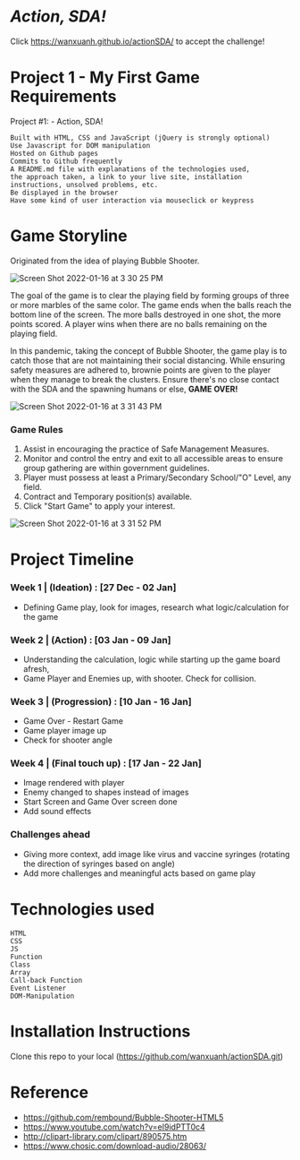 # <strong><em>Action, SDA!</em></strong>
<html>
<body>
  
  Click https://wanxuanh.github.io/actionSDA/ to accept the challenge!

  # Project 1 - My First Game Requirements
    
Project #1: - Action, SDA!

    Built with HTML, CSS and JavaScript (jQuery is strongly optional)
    Use Javascript for DOM manipulation
    Hosted on Github pages
    Commits to Github frequently
    A README.md file with explanations of the technologies used,
    the approach taken, a link to your live site, installation instructions, unsolved problems, etc.
    Be displayed in the browser
    Have some kind of user interaction via mouseclick or keypress

  # Game Storyline

 
  Originated from the idea of playing Bubble Shooter.
  
![Screen Shot 2022-01-16 at 3 30 25 PM](https://user-images.githubusercontent.com/93863129/149651453-3d7b7dfb-3f37-48fc-a28a-efaa9c50120b.png)

  
  <p>The goal of the game is to clear the playing field by forming groups of three or more marbles of the same color. The game ends when the balls reach the bottom line of the screen. The more balls destroyed in one shot, the more points scored. A player wins when there are no balls remaining on the playing field. </p>
  
  In this pandemic, taking the concept of Bubble Shooter, the game play is to catch those that are not maintaining their social distancing. While ensuring safety measures are adhered to, brownie points are given to the player when they manage to break the clusters. Ensure there's no close contact with the SDA and the spawning humans or else, <strong>GAME OVER!</strong>
  
  
  
  ![Screen Shot 2022-01-16 at 3 31 43 PM](https://user-images.githubusercontent.com/93863129/149651367-6212e904-1b93-46e0-a3fa-910522cc2574.png)

  
  
  
  <h3>Game Rules</h3>
  
  1. Assist in encouraging the practice of Safe Management Measures.
  2. Monitor and control the entry and exit to all accessible areas to ensure group gathering are within government guidelines.
  3. Player must possess at least a Primary/Secondary School/"O" Level, any field.
  4. Contract and Temporary position(s) available.
  5. Click "Start Game" to apply your interest.
  
  
  
  ![Screen Shot 2022-01-16 at 3 31 52 PM](https://user-images.githubusercontent.com/93863129/149651393-67f51483-f9ae-4157-8ec0-43737905dfce.png)

  
  # Project Timeline
  <h3>Week 1 | (Ideation) :   [27 Dec - 02 Jan] </h3>
  
  - Defining Game play, look for images, research what logic/calculation for the game
   
  <h3> Week 2 |  (Action) :    [03 Jan - 09 Jan]  </h3>
  
  - Understanding the calculation, logic while starting up the game board afresh,
  - Game Player and Enemies up, with shooter. Check for collision. 
  
  <h3>   Week 3 | (Progression) :  [10 Jan - 16 Jan]</h3>
  
  - Game Over - Restart Game
  - Game player image up
  - Check for shooter angle
  
  <h3>   Week 4 | (Final touch up) :  [17 Jan - 22 Jan]</h3>
  
  - Image rendered with player
  - Enemy changed to shapes instead of images
  - Start Screen and Game Over screen done
  - Add sound effects
  
  <h3> Challenges ahead </h3>
  
  - Giving more context, add image like virus and vaccine syringes (rotating the direction of syringes based on angle)
  - Add more challenges and meaningful acts based on game play
   
  # Technologies used
    
    HTML
    CSS
    JS
    Function
    Class
    Array
    Call-back Function
    Event Listener
    DOM-Manipulation
    
 # Installation Instructions
  
  Clone this repo to your local (https://github.com/wanxuanh/actionSDA.git)
  
  

# Reference
- https://github.com/rembound/Bubble-Shooter-HTML5
- https://www.youtube.com/watch?v=eI9idPTT0c4
- http://clipart-library.com/clipart/890575.htm  
- https://www.chosic.com/download-audio/28063/
  

</body>
</html>



